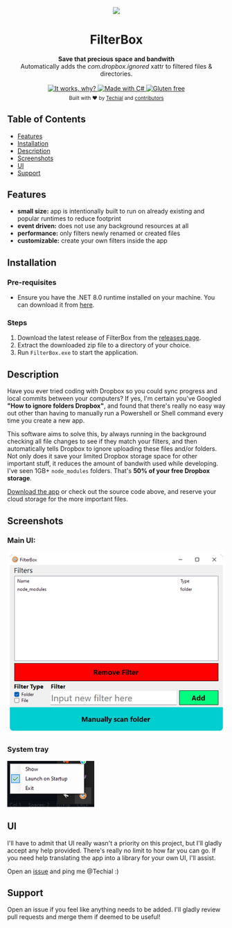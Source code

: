<div align="center">
  <img src="Images/FilterBox.ico"/>
  <h1>FilterBox</h1>
</div>

<div align="center">
  <strong>Save that precious space and bandwith</strong>
</div>
<div align="center">
  Automatically adds the <i>com.dropbox.ignored</i> xattr to filtered files & directories.
</div>

<br />

<div align="center">
  <!-- It works, why? -->
  <a href="https://github.com/Techial/FilterBox">
    <img src="https://forthebadge.com/images/badges/it-works-why.svg"
      alt="It works, why?" />
  </a>
  <!-- C# -->
  <a href="https://docs.microsoft.com/en-us/dotnet/csharp/">
    <img src="https://forthebadge.com/images/badges/made-with-c-sharp.svg"
      alt="Made with C#" />
  </a>
  <!-- Gluten free -->
  <a href="https://github.com/Techial/FilterBox/releases/latest">
    <img src="https://forthebadge.com/images/badges/gluten-free.svg"
      alt="Gluten free" />
  </a>
</div>

<div align="center">
  <sub>Built with ❤︎ by
  <a href="https://github.com/Techial">Techial</a> and
  <a href="https://github.com/Techial/FilterBox/graphs/contributors">
    contributors
  </a>
</div>

## Table of Contents

- [Features](#features)
- [Installation](#installation)
- [Description](#description)
- [Screenshots](#screenshots)
- [UI](#ui)
- [Support](#support)

## Features

- **small size:** app is intentionally built to run on already existing and popular runtimes to reduce footprint
- **event driven:** does not use any background resources at all
- **performance:** only filters newly renamed or created files
- **customizable:** create your own filters inside the app

## Installation

### Pre-requisites

- Ensure you have the .NET 8.0 runtime installed on your machine. You can download it from [here](https://dotnet.microsoft.com/download/dotnet/8.0).

### Steps

1. Download the latest release of FilterBox from the [releases page](https://github.com/Techial/FilterBox/releases/latest).
2. Extract the downloaded zip file to a directory of your choice.
3. Run `FilterBox.exe` to start the application.

## Description

Have you ever tried coding with Dropbox so you could sync progress and local commits between your computers?
If yes, I'm certain you've Googled **"How to ignore folders Dropbox"**, and found that there's really no easy way out other than having to manually run a Powershell or Shell command every time you create a new app.

This software aims to solve this, by always running in the background checking all file changes to see if they match your filters, and then automatically tells Dropbox to ignore uploading these files and/or folders.
Not only does it save your limited Dropbox storage space for other important stuff, it reduces the amount of bandwith used while developing. I've seen 1GB+ `node_modules` folders. That's **50% of your free Dropbox storage**.

[Download the app](https://github.com/Techial/FilterBox/releases/latest) or check out the source code above, and reserve your cloud storage for the more important files.

## Screenshots

### Main UI:

![FilterBox UI](/Images/FilterBox.png)

### System tray

![System Tray Menu](/Images/SystemTray.png)

## UI

I'll have to admit that UI really wasn't a priority on this project, but I'll gladly accept any help provided. There's really no limit to how far you can go. If you need help translating the app into a library for your own UI, I'll assist.

Open an [issue](https://github.com/Techial/FilterBox/issues/new) and ping me @Techial :)

## Support

Open an issue if you feel like anything needs to be added. I'll gladly review pull requests and merge them if deemed to be useful!

